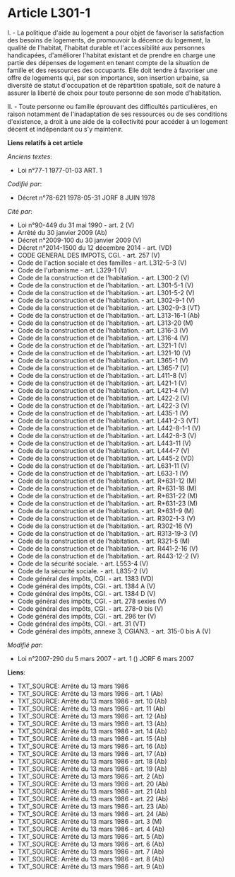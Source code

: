 # Article L301-1

I. - La politique d'aide au logement a pour objet de favoriser la satisfaction des besoins de logements, de promouvoir la
décence du logement, la qualité de l'habitat, l'habitat durable et l'accessibilité aux personnes handicapées, d'améliorer
l'habitat existant et de prendre en charge une partie des dépenses de logement en tenant compte de la situation de famille et
des ressources des occupants. Elle doit tendre à favoriser une offre de logements qui, par son importance, son insertion
urbaine, sa diversité de statut d'occupation et de répartition spatiale, soit de nature à assurer la liberté de choix pour
toute personne de son mode d'habitation.

II. - Toute personne ou famille éprouvant des difficultés particulières, en raison notamment de l'inadaptation de ses
ressources ou de ses conditions d'existence, a droit à une aide de la collectivité pour accéder à un logement décent et
indépendant ou s'y maintenir.

**Liens relatifs à cet article**

_Anciens textes_:

  - Loi n°77-1 1977-01-03 ART. 1

_Codifié par_:

  - Décret n°78-621 1978-05-31 JORF 8 JUIN 1978

_Cité par_:

  - Loi n°90-449 du 31 mai 1990 - art. 2 (V)
  - Arrêté du 30 janvier 2009 (Ab)
  - Décret n°2009-100 du 30 janvier 2009 (V)
  - Décret n°2014-1500 du 12 décembre 2014 - art. (VD)
  - CODE GENERAL DES IMPOTS, CGI. - art. 257 (V)
  - Code de l'action sociale et des familles - art. L312-5-3 (V)
  - Code de l'urbanisme - art. L329-1 (V)
  - Code de la construction et de l'habitation. - art. L300-2 (V)
  - Code de la construction et de l'habitation. - art. L301-5-1 (V)
  - Code de la construction et de l'habitation. - art. L301-5-2 (V)
  - Code de la construction et de l'habitation. - art. L302-9-1 (V)
  - Code de la construction et de l'habitation. - art. L302-9-3 (VT)
  - Code de la construction et de l'habitation. - art. L313-16-1 (Ab)
  - Code de la construction et de l'habitation. - art. L313-20 (M)
  - Code de la construction et de l'habitation. - art. L316-3 (V)
  - Code de la construction et de l'habitation. - art. L316-4 (V)
  - Code de la construction et de l'habitation. - art. L321-1 (V)
  - Code de la construction et de l'habitation. - art. L321-10 (V)
  - Code de la construction et de l'habitation. - art. L365-1 (V)
  - Code de la construction et de l'habitation. - art. L365-7 (V)
  - Code de la construction et de l'habitation. - art. L411-8 (V)
  - Code de la construction et de l'habitation. - art. L421-1 (V)
  - Code de la construction et de l'habitation. - art. L421-4 (V)
  - Code de la construction et de l'habitation. - art. L422-2 (V)
  - Code de la construction et de l'habitation. - art. L422-3 (V)
  - Code de la construction et de l'habitation. - art. L435-1 (V)
  - Code de la construction et de l'habitation. - art. L441-2-3 (VT)
  - Code de la construction et de l'habitation. - art. L442-8-1-1 (V)
  - Code de la construction et de l'habitation. - art. L442-8-3 (V)
  - Code de la construction et de l'habitation. - art. L443-11 (V)
  - Code de la construction et de l'habitation. - art. L444-7 (V)
  - Code de la construction et de l'habitation. - art. L445-2 (VD)
  - Code de la construction et de l'habitation. - art. L631-11 (V)
  - Code de la construction et de l'habitation. - art. L633-1 (V)
  - Code de la construction et de l'habitation. - art. R*631-12 (M)
  - Code de la construction et de l'habitation. - art. R*631-18 (M)
  - Code de la construction et de l'habitation. - art. R*631-22 (M)
  - Code de la construction et de l'habitation. - art. R*631-23 (M)
  - Code de la construction et de l'habitation. - art. R*631-9 (M)
  - Code de la construction et de l'habitation. - art. R302-1-3 (V)
  - Code de la construction et de l'habitation. - art. R302-16 (V)
  - Code de la construction et de l'habitation. - art. R313-19-3 (V)
  - Code de la construction et de l'habitation. - art. R321-5 (M)
  - Code de la construction et de l'habitation. - art. R441-2-16 (V)
  - Code de la construction et de l'habitation. - art. R443-12-2 (V)
  - Code de la sécurité sociale. - art. L553-4 (V)
  - Code de la sécurité sociale. - art. L835-2 (V)
  - Code général des impôts, CGI. - art. 1383 (VD)
  - Code général des impôts, CGI. - art. 1384 A (V)
  - Code général des impôts, CGI. - art. 1384 D (V)
  - Code général des impôts, CGI. - art. 278 sexies (V)
  - Code général des impôts, CGI. - art. 278-0 bis (V)
  - Code général des impôts, CGI. - art. 296 ter (V)
  - Code général des impôts, CGI. - art. 31 (VT)
  - Code général des impôts, annexe 3, CGIAN3. - art. 315-0 bis A (V)

_Modifié par_:

  - Loi n°2007-290 du 5 mars 2007 - art. 1 () JORF 6 mars 2007

**Liens**:

  - TXT_SOURCE: Arrêté du 13 mars 1986
  - TXT_SOURCE: Arrêté du 13 mars 1986 - art. 1 (Ab)
  - TXT_SOURCE: Arrêté du 13 mars 1986 - art. 10 (Ab)
  - TXT_SOURCE: Arrêté du 13 mars 1986 - art. 11 (Ab)
  - TXT_SOURCE: Arrêté du 13 mars 1986 - art. 12 (Ab)
  - TXT_SOURCE: Arrêté du 13 mars 1986 - art. 13 (Ab)
  - TXT_SOURCE: Arrêté du 13 mars 1986 - art. 14 (Ab)
  - TXT_SOURCE: Arrêté du 13 mars 1986 - art. 15 (Ab)
  - TXT_SOURCE: Arrêté du 13 mars 1986 - art. 16 (Ab)
  - TXT_SOURCE: Arrêté du 13 mars 1986 - art. 17 (Ab)
  - TXT_SOURCE: Arrêté du 13 mars 1986 - art. 18 (Ab)
  - TXT_SOURCE: Arrêté du 13 mars 1986 - art. 19 (Ab)
  - TXT_SOURCE: Arrêté du 13 mars 1986 - art. 2 (Ab)
  - TXT_SOURCE: Arrêté du 13 mars 1986 - art. 20 (Ab)
  - TXT_SOURCE: Arrêté du 13 mars 1986 - art. 21 (Ab)
  - TXT_SOURCE: Arrêté du 13 mars 1986 - art. 22 (Ab)
  - TXT_SOURCE: Arrêté du 13 mars 1986 - art. 23 (Ab)
  - TXT_SOURCE: Arrêté du 13 mars 1986 - art. 24 (Ab)
  - TXT_SOURCE: Arrêté du 13 mars 1986 - art. 3 (M)
  - TXT_SOURCE: Arrêté du 13 mars 1986 - art. 4 (Ab)
  - TXT_SOURCE: Arrêté du 13 mars 1986 - art. 5 (Ab)
  - TXT_SOURCE: Arrêté du 13 mars 1986 - art. 6 (Ab)
  - TXT_SOURCE: Arrêté du 13 mars 1986 - art. 7 (Ab)
  - TXT_SOURCE: Arrêté du 13 mars 1986 - art. 8 (Ab)
  - TXT_SOURCE: Arrêté du 13 mars 1986 - art. 9 (Ab)
